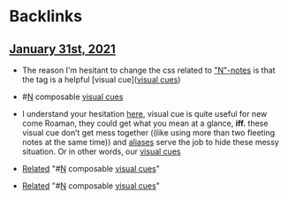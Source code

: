 
# Backlinks
## [January 31st, 2021](<January 31st, 2021.md>)
- The reason I'm hesitant to change the css related to ["N"-notes](<"N"-notes.md>) is that the tag is a helpful [visual cue]([visual cues](<visual cues.md>))

- #[N](<N.md>) composable [visual cues](<visual cues.md>)

- I understand your hesitation [here](((Z4Z2VoSX-))), visual cue is quite useful for new come Roaman, they could get what you mean at a glance, **iff.** these visual cue don’t get mess together ((like using more than two fleeting notes at the same time)) and [aliases](<aliases.md>) serve the job to hide these messy situation. Or in other words, our [visual cues](<visual cues.md>)

- [Related](<Related.md>) "#[N](<N.md>) composable [visual cues](<visual cues.md>)"

- [Related](<Related.md>) "#[N](<N.md>) composable [visual cues](<visual cues.md>)"

